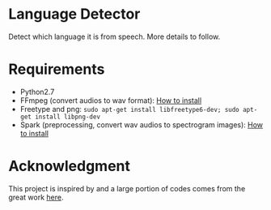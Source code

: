# Language Detector
Detect which language it is from speech. More details to follow.

# Requirements
* Python2.7
* FFmpeg (convert audios to wav format): [How to install](https://github.com/adaptlearning/adapt_authoring/wiki/Installing-FFmpeg)
* Freetype and png: ```sudo apt-get install libfreetype6-dev; sudo apt-get install libpng-dev```
* Spark (preprocessing, convert wav audios to spectrogram images): [How to install](http://blog.prabeeshk.com/blog/2016/12/07/install-apache-spark-2-on-ubuntu-16-dot-04-and-mac-os/)

# Acknowledgment
This project is inspired by and a large portion of codes comes from the great work [here](https://github.com/twerkmeister/iLID).
